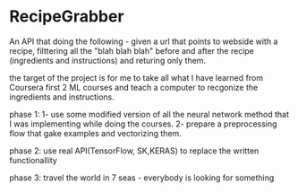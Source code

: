 # RecipeGrabber
An API that doing the following - given a url that points to webside with a recipe, filttering all the "blah blah blah"  before and after the recipe (ingredients and instructions) and returing only them.

the target of the project is for me to take all what I have learned from Coursera first 2 ML courses and teach a computer to recgonize the ingredients and instructions.

phase 1: 
1- use some modified version of all the neural network method that I was implementing while doing the courses.
2- prepare a preprocessing flow that gake examples and vectorizing them.

phase 2: 
use real API(TensorFlow, SK,KERAS) to replace the written functionallity

phase 3: travel the world in 7 seas - everybody is looking for something


